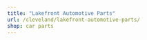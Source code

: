 ```yaml
---
title: "Lakefront Automotive Parts"
url: /cleveland/lakefront-automotive-parts/
shop: car parts
---
```

